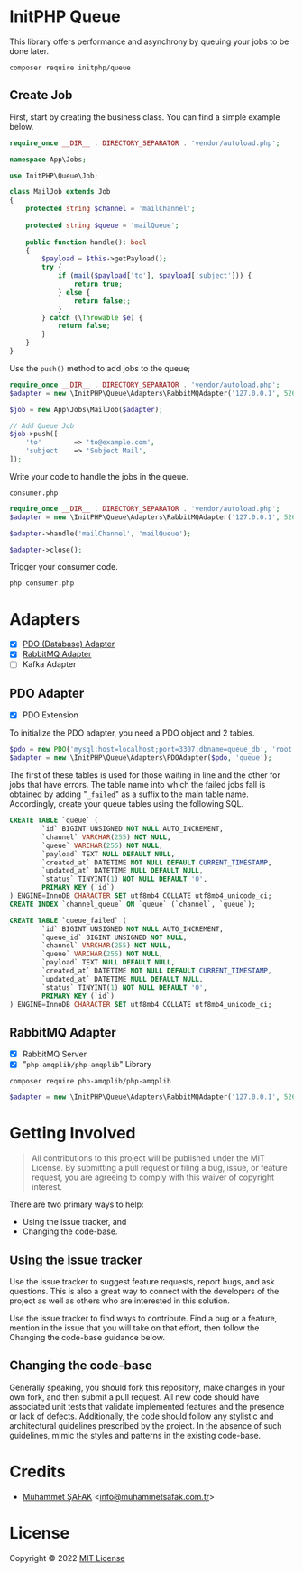 # InitPHP Queue

This library offers performance and asynchrony by queuing your jobs to be done later.

```
composer require initphp/queue
```

## Create Job

First, start by creating the business class. You can find a simple example below.

```php
require_once __DIR__ . DIRECTORY_SEPARATOR . 'vendor/autoload.php';

namespace App\Jobs;

use InitPHP\Queue\Job;

class MailJob extends Job
{
    protected string $channel = 'mailChannel';
    
    protected string $queue = 'mailQueue';
    
    public function handle(): bool
    {
        $payload = $this->getPayload();
        try {
            if (mail($payload['to'], $payload['subject'])) {
                return true;
            } else {
                return false;;
            }
        } catch (\Throwable $e) {
            return false;
        }
    }
}
```

Use the `push()` method to add jobs to the queue;

```php
require_once __DIR__ . DIRECTORY_SEPARATOR . 'vendor/autoload.php';
$adapter = new \InitPHP\Queue\Adapters\RabbitMQAdapter('127.0.0.1', 5267, 'guest', 'guest');

$job = new App\Jobs\MailJob($adapter);

// Add Queue Job
$job->push([
    'to'        => 'to@example.com',
    'subject'   => 'Subject Mail',
]);
```

Write your code to handle the jobs in the queue.

`consumer.php`

```php
require_once __DIR__ . DIRECTORY_SEPARATOR . 'vendor/autoload.php';
$adapter = new \InitPHP\Queue\Adapters\RabbitMQAdapter('127.0.0.1', 5267, 'guest', 'guest');

$adapter->handle('mailChannel', 'mailQueue');

$adapter->close();
```

Trigger your consumer code.

```
php consumer.php
```


# Adapters
- [x] [PDO (Database) Adapter](#pdo-adapter)
- [x] [RabbitMQ Adapter](#rabbitmq-adapter)
- [ ] Kafka Adapter

## PDO Adapter

- [x] PDO Extension

To initialize the PDO adapter, you need a PDO object and 2 tables.

```php
$pdo = new PDO('mysql:host=localhost;port=3307;dbname=queue_db', 'root', 'root');
$adapter = new \InitPHP\Queue\Adapters\PDOAdapter($pdo, 'queue');
```

The first of these tables is used for those waiting in line and the other for jobs that have errors. The table name into which the failed jobs fall is obtained by adding "`_failed`" as a suffix to the main table name. Accordingly, create your queue tables using the following SQL.

```sql
CREATE TABLE `queue` (
        `id` BIGINT UNSIGNED NOT NULL AUTO_INCREMENT,
        `channel` VARCHAR(255) NOT NULL,
        `queue` VARCHAR(255) NOT NULL,
        `payload` TEXT NULL DEFAULT NULL,
        `created_at` DATETIME NOT NULL DEFAULT CURRENT_TIMESTAMP,
        `updated_at` DATETIME NULL DEFAULT NULL,
        `status` TINYINT(1) NOT NULL DEFAULT '0',
        PRIMARY KEY (`id`)
) ENGINE=InnoDB CHARACTER SET utf8mb4 COLLATE utf8mb4_unicode_ci;
CREATE INDEX `channel_queue` ON `queue` (`channel`, `queue`);

CREATE TABLE `queue_failed` (
        `id` BIGINT UNSIGNED NOT NULL AUTO_INCREMENT,
        `queue_id` BIGINT UNSIGNED NOT NULL,
        `channel` VARCHAR(255) NOT NULL,
        `queue` VARCHAR(255) NOT NULL,
        `payload` TEXT NULL DEFAULT NULL,
        `created_at` DATETIME NOT NULL DEFAULT CURRENT_TIMESTAMP,
        `updated_at` DATETIME NULL DEFAULT NULL,
        `status` TINYINT(1) NOT NULL DEFAULT '0',
        PRIMARY KEY (`id`)
) ENGINE=InnoDB CHARACTER SET utf8mb4 COLLATE utf8mb4_unicode_ci;
```

## RabbitMQ Adapter

- [x] RabbitMQ Server
- [x] "`php-amqplib/php-amqplib`" Library

```
composer require php-amqplib/php-amqplib
```

```php
$adapter = new \InitPHP\Queue\Adapters\RabbitMQAdapter('127.0.0.1', 5267, 'guest', 'guest');
```

# Getting Involved

> All contributions to this project will be published under the MIT License. By submitting a pull request or filing a bug, issue, or feature request, you are agreeing to comply with this waiver of copyright interest.

There are two primary ways to help:

- Using the issue tracker, and
- Changing the code-base.

## Using the issue tracker

Use the issue tracker to suggest feature requests, report bugs, and ask questions. This is also a great way to connect with the developers of the project as well as others who are interested in this solution.

Use the issue tracker to find ways to contribute. Find a bug or a feature, mention in the issue that you will take on that effort, then follow the Changing the code-base guidance below.

## Changing the code-base

Generally speaking, you should fork this repository, make changes in your own fork, and then submit a pull request. All new code should have associated unit tests that validate implemented features and the presence or lack of defects. Additionally, the code should follow any stylistic and architectural guidelines prescribed by the project. In the absence of such guidelines, mimic the styles and patterns in the existing code-base.

# Credits

- [Muhammet ŞAFAK](https://www.muhammetsafak.com.tr) <<info@muhammetsafak.com.tr>>

# License

Copyright &copy; 2022 [MIT License](./LICENSE) 
